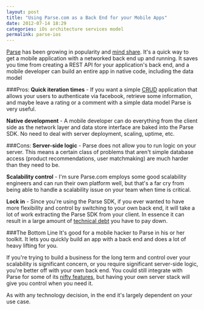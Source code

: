 ```yaml
---
layout: post
title: "Using Parse.com as a Back End for your Mobile Apps"
date: 2012-07-14 18:29
categories: iOs architecture services model
permalink: parse-ios
---
```

[Parse](http://parse.com) has been growing in popularity and [mind share](http://www.businessinsider.com/meet-the-most-important-startup-of-2012-2012-7). It's a quick way to get a mobile application with a networked back end up and running. It saves you time from creating a REST API for your application's back end, and a mobile developer can build an entire app in native code, including the data model

###Pros:
**Quick iteration times** - If you want a simple [CRUD](http://en.wikipedia.org/wiki/Create,_read,_update_and_delete) application that allows your users to authenticate via facebook, retrieve some information, and maybe leave a rating or a comment with a simple data model Parse is very useful.

**Native development** - A mobile developer can do everything from the client side as the network layer and data store interface are baked into the Parse SDK. No need to deal with server deployment, scaling, uptime, etc.

###Cons:
**Server-side logic** - Parse does not allow you to run logic on your server. This means a certain class of problems that aren't simple database access (product recommendations, user matchmaking) are much harder than they need to be.

**Scalability control** - I'm sure Parse.com employs some good scalability engineers and can run their own platform well, but that's a far cry from being able to handle a scalability issue on your team when time is critical.

**Lock in** - Since you're using the Parse SDK, if you ever wanted to have more flexibility and control by switching to your own back end, it will take a lot of work extracting the Parse SDK from your client. In essence it can result in a large amount of [technical debt](http://en.wikipedia.org/wiki/Technical_debt) you have to pay down.

###The Bottom Line
It's good for a mobile hacker to Parse in his or her toolkit. It lets you quickly build an app with a back end and does a lot of heavy lifting for you.

If you're trying to build a business for the long term and control over your scalability is significant concern, or you require significant server-side logic, you're better off with your own back end. You could still integrate with Parse for some of its [nifty features](http://blog.parse.com/2012/07/06/pushing-to-queries-in-ios/), but having your own server stack will give you control when you need it.

As with any technology decision, in the end it's largely dependent on your use case.
